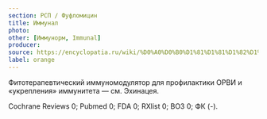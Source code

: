 ```yaml
---
section: РСП / Фуфломицин
title: Иммунал
photo:
other: [Иммунорм, Immunal]
producer:
source: https://encyclopatia.ru/wiki/%D0%A0%D0%B0%D1%81%D1%81%D1%82%D1%80%D0%B5%D0%BB%D1%8C%D0%BD%D1%8B%D0%B9_%D1%81%D0%BF%D0%B8%D1%81%D0%BE%D0%BA_%D0%BF%D1%80%D0%B5%D0%BF%D0%B0%D1%80%D0%B0%D1%82%D0%BE%D0%B2
label: orange
---
```


Фитотерапевтический иммуномодулятор для профилактики ОРВИ и «укрепления» иммунитета — см. Эхинацея.

Cochrane Reviews 0; Pubmed 0; FDA 0; RXlist 0; ВОЗ 0; ФК (-).
